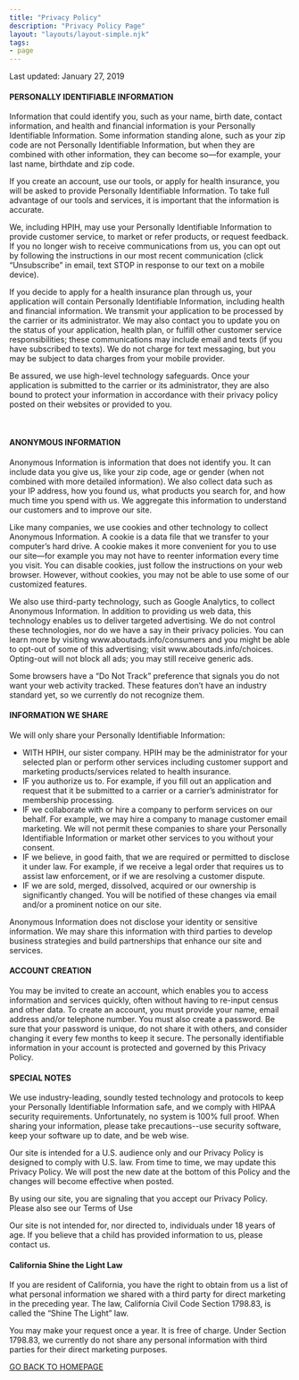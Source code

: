 ```yaml
---
title: "Privacy Policy"
description: "Privacy Policy Page"
layout: "layouts/layout-simple.njk"
tags: 
- page
---
```

<p>Last updated: January 27, 2019</p>
<h4>PERSONALLY IDENTIFIABLE INFORMATION</h4>
<p>Information that could identify you, such as your name, birth date, contact information, and health and financial information is your Personally Identifiable Information. Some information standing alone, such as your zip code are not Personally Identifiable Information, but when they are combined with other information, they can become so—for example, your last name, birthdate and zip code.</p>
<p>If you create an account, use our tools, or apply for health insurance, you will be asked to provide Personally Identifiable Information. To take full advantage of our tools and services, it is important that the information is accurate.</p>
<p>We, including HPIH, may use your Personally Identifiable Information to provide customer service, to market or refer products, or request feedback. If you no longer wish to receive communications from us, you can opt out by following the instructions in our most recent communication (click “Unsubscribe” in email, text STOP in response to our text on a mobile device).
</p>
<p>If you decide to apply for a health insurance plan through us, your application will contain Personally Identifiable Information, including health and financial information. We transmit your application to be processed by the carrier or its administrator. We may also contact you to update you on the status of your application, health plan, or fulfill other customer service responsibilities; these communications may include email and texts (if you have subscribed to texts). We do not charge for text messaging, but you may be subject to data charges from your mobile provider. </p>
<p>Be assured, we use high-level technology safeguards. Once your application is submitted to the carrier or its administrator, they are also bound to protect your information in accordance with their privacy policy posted on their websites or provided to you.</p>
<br>
<h4>ANONYMOUS INFORMATION</h4>
<p>Anonymous Information is information that does not identify you. It can include data you give us, like your zip code, age or gender (when not combined with more detailed information). We also collect data such as your IP address, how you found us, what products you search for, and how much time you spend with us. We aggregate this information to understand our customers and to improve our site.</p>
<p>Like many companies, we use cookies and other technology to collect Anonymous Information. A cookie is a data file that we transfer to your computer’s hard drive. A cookie makes it more convenient for you to use our site—for example you may not have to reenter information every time you visit. You can disable cookies, just follow the instructions on your web browser. However, without cookies, you may not be able to use some of our customized features.</p>
<p>We also use third-party technology, such as Google Analytics, to collect Anonymous Information. In addition to providing us web data, this technology enables us to deliver targeted advertising. We do not control these technologies, nor do we have a say in their privacy policies. You can learn more by visiting www.aboutads.info/consumers and you might be able to opt-out of some of this advertising; visit www.aboutads.info/choices. Opting-out will not block all ads; you may still receive generic ads.</p>
<p>Some browsers have a “Do Not Track” preference that signals you do not want your web activity tracked. These features don’t have an industry standard yet, so we currently do not recognize them.
</p>


<h4>INFORMATION WE SHARE</h4>
<p>We will only share your Personally Identifiable Information:</p>

<ul>
<li>WITH HPIH, our sister company. HPIH may be the administrator for your selected plan or perform other services including customer support and marketing products/services related to health insurance.</li>
<li>IF you authorize us to. For example, if you fill out an application and request that it be submitted to a carrier or a carrier’s administrator for membership processing.</li>
<li>IF we collaborate with or hire a company to perform services on our behalf. For example, we may hire a company to manage customer email marketing. We will not permit these companies to share your Personally Identifiable Information or market other services to you without your consent.
</li>
<li>IF we believe, in good faith, that we are required or permitted to disclose it under law. For example, if we receive a legal order that requires us to assist law enforcement, or if we are resolving a customer dispute.</li>
<li>IF we are sold, merged, dissolved, acquired or our ownership is significantly changed. You will be notified of these changes via email and/or a prominent notice on our site.</li>
</ul>
<p>Anonymous Information does not disclose your identity or sensitive information. We may share this information with third parties to develop business strategies and build partnerships that enhance our site and services.</p>


<h4>ACCOUNT CREATION</h4>
<p>You may be invited to create an account, which enables you to access information and services quickly, often without having to re-input census and other data. To create an account, you must provide your name, email address and/or telephone number. You must also create a password. Be sure that your password is unique, do not share it with others, and consider changing it every few months to keep it secure. The personally identifiable information in your account is protected and governed by this Privacy Policy.</p>

<h4>SPECIAL NOTES</h4>
<p>We use industry-leading, soundly tested technology and protocols to keep your Personally Identifiable Information safe, and we comply with HIPAA security requirements. Unfortunately, no system is 100% full proof. When sharing your information, please take precautions--use security software, keep your software up to date, and be web wise.</p>

<p>Our site is intended for a U.S. audience only and our Privacy Policy is designed to comply with U.S. law. From time to time, we may update this Privacy Policy. We will post the new date at the bottom of this Policy and the changes will become effective when posted.</p>
<p>By using our site, you are signaling that you accept our Privacy Policy. Please also see our Terms of Use</p>

<p>Our site is not intended for, nor directed to, individuals under 18 years of age. If you believe that a child has provided information to us, please contact us.</p>

<h4>California Shine the Light Law</h4>
<p>If you are resident of California, you have the right to obtain from us a list of what personal information we shared with a third party for direct marketing in the preceding year. The law, California Civil Code Section 1798.83, is called the “Shine The Light” law.</p>
<p>You may make your request once a year. It is free of charge. Under Section 1798.83, we currently do not share any personal information with third parties for their direct marketing purposes.
</p>

<a href="/">GO BACK TO HOMEPAGE</a>